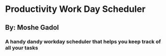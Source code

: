 # Productivity Work Day Scheduler 
## By: Moshe Gadol

### A handy dandy workday scheduler that helps you keep track of all your tasks


<img src="">
